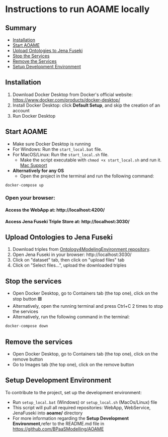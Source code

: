 # Instructions to run AOAME locally

## Summary
- [Installation](#installation)
- [Start AOAME](#start-aoame)
- [Upload Ontologies to Jena Fuseki](#upload-ontologies-to-jena-fuseki)
- [Stop the Services](#stop-the-services)
- [Remove the Services](#remove-the-services)
- [Setup Development Environment](#setup-development-environment)

## Installation
1. Download Docker Desktop from Docker's official website: https://www.docker.com/products/docker-desktop/
2. Install Docker Desktop: click **Default Setup**, and skip the creation of an account
3. Run Docker Desktop

## Start AOAME
- Make sure Docker Desktop is running
- For Windows: Run the `start_local.bat` file.
- For MacOS/Linux: Run the `start_local.sh` file.
  - Make the script executable with `chmod +x start_local.sh` and run it. [Mac Support](https://support.apple.com/en-vn/guide/terminal/apdd100908f-06b3-4e63-8a87-32e71241bab4/mac) 
- **Alternatively for any OS**
  - Open the project in the terminal and run the following command:
```bash 
docker-compose up
```
### Open your browser:
#### Access the WebApp at: http://localhost:4200/
#### Access Jena Fuseki Triple Store at: http://localhost:3030/ 

## Upload Ontologies to Jena Fuseki
1. Download triples from [Ontology4ModelingEnvironment repository](https://github.com/BPaaSModelling/Ontology4ModelingEnvironment).
2. Open Jena Fuseki in your browser: http://localhost:3030/
3. Click on "dataset" tab, then click on "upload files" tab
4. Click on "Select files...", upload the downloaded triples


## Stop the services
- Open Docker Desktop, go to Containers tab (the top one), click on the stop button 🟦
- Alternatively, open the running terminal and press Ctrl+C 2 times to stop the services
- Alternatively, run the following command in the terminal:
```bash
docker-compose down
```
## Remove the services
- Open Docker Desktop, go to Containers tab (the top one), click on the remove button
- Go to Images tab (the top one), click on the remove button

## Setup Development Environment
To contribute to the project, set up the development environment:
- Run `setup_local.bat` (Windows) or `setup_local.sh` (MacOs/Linux) file
- This script will pull all required repositories: WebApp, WebService, JenaFuseki into **aoame/** directory
- For more information regarding the **Setup Development Environment**,refer to the README.md file in https://github.com/BPaaSModelling/AOAME
